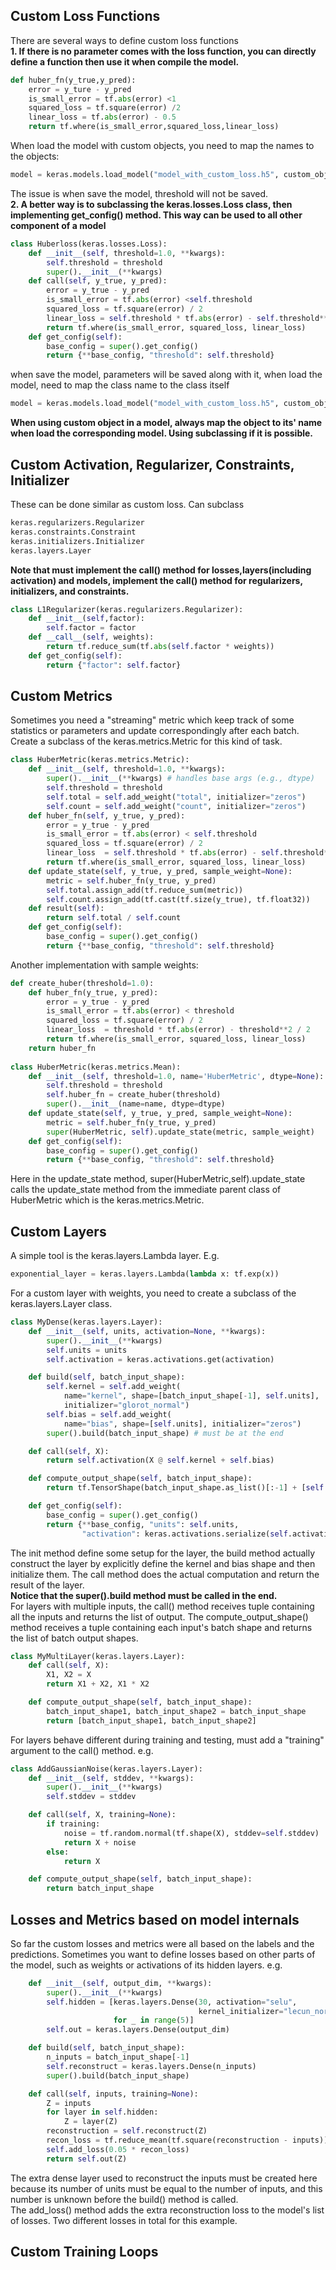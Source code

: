 ## Custom Loss Functions
There are several ways to define custom loss functions  
**1. If there is no parameter comes with the loss function, you can directly define a function then use it when compile the model.**
```python
def huber_fn(y_true,y_pred):
    error = y_ture - y_pred
    is_small_error = tf.abs(error) <1
    squared_loss = tf.square(error) /2
    linear_loss = tf.abs(error) - 0.5
    return tf.where(is_small_error,squared_loss,linear_loss)
```
When load the model with custom objects, you need to map the names to the objects:
```python
model = keras.models.load_model("model_with_custom_loss.h5", custom_objects={"huber_fn":huber_fn})
```
The issue is when save the model, threshold will not be saved.  
 **2.   A better way is to subclassing the keras.losses.Loss class, then implementing get_config() method. This way can be used to all other component of a model**
```python
class Huberloss(keras.losses.Loss):
    def __init__(self, threshold=1.0, **kwargs):
        self.threshold = threshold
        super().__init__(**kwargs)
    def call(self, y_true, y_pred):
        error = y_true - y_pred
        is_small_error = tf.abs(error) <self.threshold
        squared_loss = tf.square(error) / 2
        linear_loss = self.threshold * tf.abs(error) - self.threshold**2 / 2
        return tf.where(is_small_error, squared_loss, linear_loss)
    def get_config(self):
        base_config = super().get_config()
        return {**base_config, "threshold": self.threshold}
```
when save the model, parameters will be saved along with it, when load the model, need to map the class name to the class itself
```python
model = keras.models.load_model("model_with_custom_loss.h5", custom_objects={"Huberloss":Huberloss})
```
**When using custom object in a model, always map the object to its' name when load the corresponding model. Using subclassing if it is possible.**  

## Custom Activation, Regularizer, Constraints, Initializer
These can be done similar as custom loss. Can subclass
```python
keras.regularizers.Regularizer
keras.constraints.Constraint
keras.initializers.Initializer
keras.layers.Layer
```
**Note that must implement the call() method for losses,layers(including activation) and models, implement the __call__() method for regularizers, initializers, and constraints.**  
```python
class L1Regularizer(keras.regularizers.Regularizer):
    def __init__(self,factor):
        self.factor = factor
    def __call__(self, weights):
        return tf.reduce_sum(tf.abs(self.factor * weights))
    def get_config(self):
        return {"factor": self.factor}
```
## Custom Metrics
Sometimes you need a "streaming" metric which keep track of some statistics or parameters and update correspondingly after each batch. Create a subclass of the keras.metrics.Metric for this kind of task.  
```python
class HuberMetric(keras.metrics.Metric):
    def __init__(self, threshold=1.0, **kwargs):
        super().__init__(**kwargs) # handles base args (e.g., dtype)
        self.threshold = threshold
        self.total = self.add_weight("total", initializer="zeros")
        self.count = self.add_weight("count", initializer="zeros")
    def huber_fn(self, y_true, y_pred):
        error = y_true - y_pred
        is_small_error = tf.abs(error) < self.threshold
        squared_loss = tf.square(error) / 2
        linear_loss  = self.threshold * tf.abs(error) - self.threshold**2 / 2
        return tf.where(is_small_error, squared_loss, linear_loss)
    def update_state(self, y_true, y_pred, sample_weight=None):
        metric = self.huber_fn(y_true, y_pred)
        self.total.assign_add(tf.reduce_sum(metric))
        self.count.assign_add(tf.cast(tf.size(y_true), tf.float32))
    def result(self):
        return self.total / self.count
    def get_config(self):
        base_config = super().get_config()
        return {**base_config, "threshold": self.threshold}
```
Another implementation with sample weights:
```python
def create_huber(threshold=1.0):
    def huber_fn(y_true, y_pred):
        error = y_true - y_pred
        is_small_error = tf.abs(error) < threshold
        squared_loss = tf.square(error) / 2
        linear_loss  = threshold * tf.abs(error) - threshold**2 / 2
        return tf.where(is_small_error, squared_loss, linear_loss)
    return huber_fn
    
class HuberMetric(keras.metrics.Mean):
    def __init__(self, threshold=1.0, name='HuberMetric', dtype=None):
        self.threshold = threshold
        self.huber_fn = create_huber(threshold)
        super().__init__(name=name, dtype=dtype)
    def update_state(self, y_true, y_pred, sample_weight=None):
        metric = self.huber_fn(y_true, y_pred)
        super(HuberMetric, self).update_state(metric, sample_weight)
    def get_config(self):
        base_config = super().get_config()
        return {**base_config, "threshold": self.threshold}
```
Here in the update_state method, super(HuberMetric,self).update_state calls the update_state method from the immediate parent class of HuberMetric which is the keras.metrics.Metric.  
## Custom Layers
A simple tool is the keras.layers.Lambda layer. E.g.
```python
exponential_layer = keras.layers.Lambda(lambda x: tf.exp(x))
```
For a custom layer with weights, you need to create a subclass of the keras.layers.Layer class.
```python
class MyDense(keras.layers.Layer):
    def __init__(self, units, activation=None, **kwargs):
        super().__init__(**kwargs)
        self.units = units
        self.activation = keras.activations.get(activation)

    def build(self, batch_input_shape):
        self.kernel = self.add_weight(
            name="kernel", shape=[batch_input_shape[-1], self.units],
            initializer="glorot_normal")
        self.bias = self.add_weight(
            name="bias", shape=[self.units], initializer="zeros")
        super().build(batch_input_shape) # must be at the end

    def call(self, X):
        return self.activation(X @ self.kernel + self.bias)

    def compute_output_shape(self, batch_input_shape):
        return tf.TensorShape(batch_input_shape.as_list()[:-1] + [self.units])

    def get_config(self):
        base_config = super().get_config()
        return {**base_config, "units": self.units,
                "activation": keras.activations.serialize(self.activation)}
```
The init method define some setup for the layer, the build method actually construct the layer by explicitly define the kernel and bias shape and then initialize them. The call method does the actual computation and return the result of the layer.  
**Notice that the super().build method must be called in the end.**  
For layers with multiple inputs, the call() method receives tuple containing all the inputs and returns the list of output. The compute_output_shape() method receives a tuple containing each input's batch shape and returns the list of batch output shapes.
```python
class MyMultiLayer(keras.layers.Layer):
    def call(self, X):
        X1, X2 = X
        return X1 + X2, X1 * X2

    def compute_output_shape(self, batch_input_shape):
        batch_input_shape1, batch_input_shape2 = batch_input_shape
        return [batch_input_shape1, batch_input_shape2]
```
For layers behave different during training and testing, must add a "training" argument to the call() method. e.g.
```python
class AddGaussianNoise(keras.layers.Layer):
    def __init__(self, stddev, **kwargs):
        super().__init__(**kwargs)
        self.stddev = stddev

    def call(self, X, training=None):
        if training:
            noise = tf.random.normal(tf.shape(X), stddev=self.stddev)
            return X + noise
        else:
            return X

    def compute_output_shape(self, batch_input_shape):
        return batch_input_shape
```
## Losses and Metrics based on model internals
So far the custom losses and metrics were all based on the labels and the predictions. Sometimes you want to define losses based on other parts of the model, such as weights or activations of its hidden layers. e.g.
```python
    def __init__(self, output_dim, **kwargs):
        super().__init__(**kwargs)
        self.hidden = [keras.layers.Dense(30, activation="selu",
                                          kernel_initializer="lecun_normal")
                       for _ in range(5)]
        self.out = keras.layers.Dense(output_dim)

    def build(self, batch_input_shape):
        n_inputs = batch_input_shape[-1]
        self.reconstruct = keras.layers.Dense(n_inputs)
        super().build(batch_input_shape)

    def call(self, inputs, training=None):
        Z = inputs
        for layer in self.hidden:
            Z = layer(Z)
        reconstruction = self.reconstruct(Z)
        recon_loss = tf.reduce_mean(tf.square(reconstruction - inputs))
        self.add_loss(0.05 * recon_loss)
        return self.out(Z)
```
The extra dense layer used to reconstruct the inputs must be created here because its number of units must be equal to the number of inputs, and this number is unknown before the build() method is called.  
The add_loss() method adds the extra reconstruction loss to the model's list of losses. Two different losses in total for this example.
## Custom Training Loops
